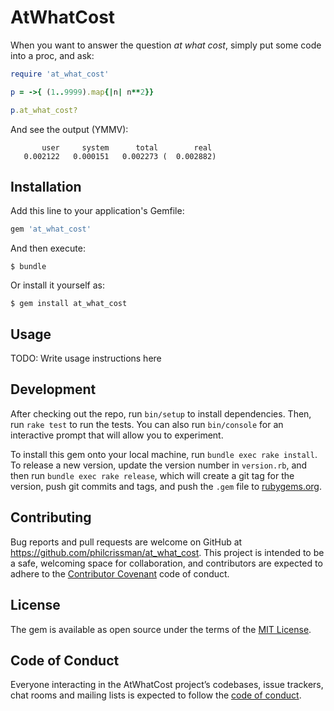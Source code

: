 # AtWhatCost

When you want to answer the question _at what cost_, simply put some code into a proc, and ask:

```ruby
require 'at_what_cost'

p = ->{ (1..9999).map{|n| n**2}}

p.at_what_cost?
```

And see the output (YMMV): 

```
       user     system      total        real
   0.002122   0.000151   0.002273 (  0.002882)
```

## Installation

Add this line to your application's Gemfile:

```ruby
gem 'at_what_cost'
```

And then execute:

    $ bundle

Or install it yourself as:

    $ gem install at_what_cost

## Usage

TODO: Write usage instructions here

## Development

After checking out the repo, run `bin/setup` to install dependencies. Then, run `rake test` to run the tests. You can also run `bin/console` for an interactive prompt that will allow you to experiment.

To install this gem onto your local machine, run `bundle exec rake install`. To release a new version, update the version number in `version.rb`, and then run `bundle exec rake release`, which will create a git tag for the version, push git commits and tags, and push the `.gem` file to [rubygems.org](https://rubygems.org).

## Contributing

Bug reports and pull requests are welcome on GitHub at https://github.com/philcrissman/at_what_cost. This project is intended to be a safe, welcoming space for collaboration, and contributors are expected to adhere to the [Contributor Covenant](http://contributor-covenant.org) code of conduct.

## License

The gem is available as open source under the terms of the [MIT License](https://opensource.org/licenses/MIT).

## Code of Conduct

Everyone interacting in the AtWhatCost project’s codebases, issue trackers, chat rooms and mailing lists is expected to follow the [code of conduct](https://github.com/philcrissman/at_what_cost/blob/master/CODE_OF_CONDUCT.md).
